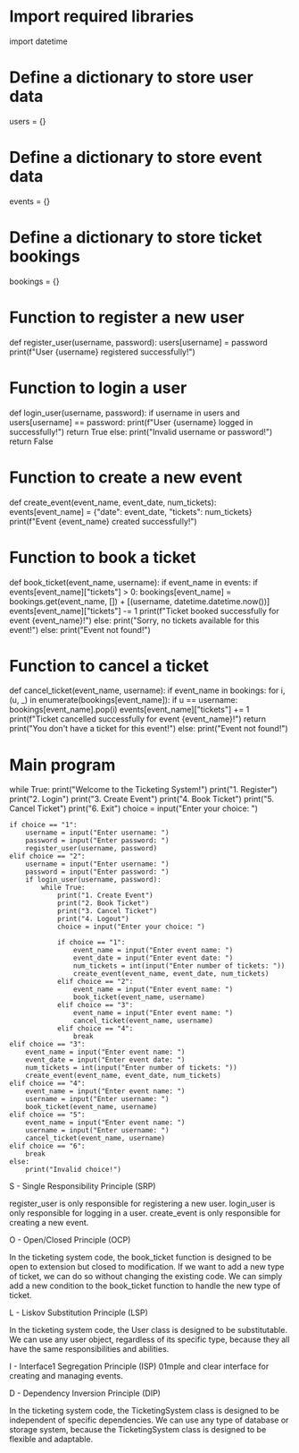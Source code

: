 # Import required libraries
import datetime

# Define a dictionary to store user data
users = {}

# Define a dictionary to store event data
events = {}

# Define a dictionary to store ticket bookings
bookings = {}

# Function to register a new user
def register_user(username, password):
    users[username] = password
    print(f"User {username} registered successfully!")

# Function to login a user
def login_user(username, password):
    if username in users and users[username] == password:
        print(f"User {username} logged in successfully!")
        return True
    else:
        print("Invalid username or password!")
        return False

# Function to create a new event
def create_event(event_name, event_date, num_tickets):
    events[event_name] = {"date": event_date, "tickets": num_tickets}
    print(f"Event {event_name} created successfully!")

# Function to book a ticket
def book_ticket(event_name, username):
    if event_name in events:
        if events[event_name]["tickets"] > 0:
            bookings[event_name] = bookings.get(event_name, []) + [(username, datetime.datetime.now())]
            events[event_name]["tickets"] -= 1
            print(f"Ticket booked successfully for event {event_name}!")
        else:
            print("Sorry, no tickets available for this event!")
    else:
        print("Event not found!")

# Function to cancel a ticket
def cancel_ticket(event_name, username):
    if event_name in bookings:
        for i, (u, _) in enumerate(bookings[event_name]):
            if u == username:
                bookings[event_name].pop(i)
                events[event_name]["tickets"] += 1
                print(f"Ticket cancelled successfully for event {event_name}!")
                return
        print("You don't have a ticket for this event!")
    else:
        print("Event not found!")

# Main program
while True:
    print("Welcome to the Ticketing System!")
    print("1. Register")
    print("2. Login")
    print("3. Create Event")
    print("4. Book Ticket")
    print("5. Cancel Ticket")
    print("6. Exit")
    choice = input("Enter your choice: ")

    if choice == "1":
        username = input("Enter username: ")
        password = input("Enter password: ")
        register_user(username, password)
    elif choice == "2":
        username = input("Enter username: ")
        password = input("Enter password: ")
        if login_user(username, password):
            while True:
                print("1. Create Event")
                print("2. Book Ticket")
                print("3. Cancel Ticket")
                print("4. Logout")
                choice = input("Enter your choice: ")

                if choice == "1":
                    event_name = input("Enter event name: ")
                    event_date = input("Enter event date: ")
                    num_tickets = int(input("Enter number of tickets: "))
                    create_event(event_name, event_date, num_tickets)
                elif choice == "2":
                    event_name = input("Enter event name: ")
                    book_ticket(event_name, username)
                elif choice == "3":
                    event_name = input("Enter event name: ")
                    cancel_ticket(event_name, username)
                elif choice == "4":
                    break
    elif choice == "3":
        event_name = input("Enter event name: ")
        event_date = input("Enter event date: ")
        num_tickets = int(input("Enter number of tickets: "))
        create_event(event_name, event_date, num_tickets)
    elif choice == "4":
        event_name = input("Enter event name: ")
        username = input("Enter username: ")
        book_ticket(event_name, username)
    elif choice == "5":
        event_name = input("Enter event name: ")
        username = input("Enter username: ")
        cancel_ticket(event_name, username)
    elif choice == "6":
        break
    else:
        print("Invalid choice!")



S - Single Responsibility Principle (SRP)

register_user is only responsible for registering a new user.
login_user is only responsible for logging in a user.
create_event is only responsible for creating a new event.


O - Open/Closed Principle (OCP)

In the ticketing system code, the book_ticket function is designed to be open to extension but closed to modification. If we want to add a new type of ticket, we can do so without changing the existing code. We can simply add a new condition to the book_ticket function to handle the new type of ticket.

L - Liskov Substitution Principle (LSP)

In the ticketing system code, the User class is designed to be substitutable. We can use any user object, regardless of its specific type, because they all have the same responsibilities and abilities.

I - Interface1 Segregation Principle (ISP)
01mple and clear interface for creating and managing events.

D - Dependency Inversion Principle (DIP)

In the ticketing system code, the TicketingSystem class is designed to be independent of specific dependencies. We can use any type of database or storage system, because the TicketingSystem class is designed to be flexible and adaptable.        
